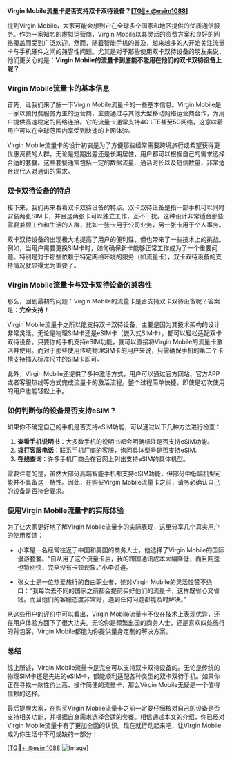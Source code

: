 **Virgin Mobile流量卡是否支持双卡双待设备？[[TG💪+ @esim1088](https://t.me/s/esim1088)]**

提到Virgin Mobile，大家可能会想到它在全球多个国家和地区提供的优质通信服务。作为一家知名的虚拟运营商，Virgin Mobile以其灵活的资费方案和良好的网络覆盖而受到广泛欢迎。然而，随着智能手机的普及，越来越多的人开始关注流量卡与手机硬件之间的兼容性问题。尤其是对于那些使用双卡双待设备的朋友来说，他们更关心的是：**Virgin Mobile的流量卡到底能不能用在他们的双卡双待设备上呢？**

### Virgin Mobile流量卡的基本信息

首先，让我们来了解一下Virgin Mobile流量卡的一些基本信息。Virgin Mobile是一家以预付费服务为主的运营商，主要通过与其他大型移动网络运营商合作，为用户提供高速稳定的网络连接。它的流量卡通常支持4G LTE甚至5G网络，这意味着用户可以在全球范围内享受到快速的上网体验。

Virgin Mobile流量卡的设计初衷是为了方便那些经常需要跨境旅行或希望获得更优惠资费的人群。无论是短期出差还是长期居住，用户都可以根据自己的需求选择合适的套餐。这些套餐通常包括一定的数据流量、通话时长以及短信数量，非常适合现代人对通讯的需求。

### 双卡双待设备的特点

接下来，我们再来看看双卡双待设备的特点。双卡双待设备是指一部手机可以同时安装两张SIM卡，并且这两张卡可以独立工作，互不干扰。这种设计非常适合那些需要兼顾工作和生活的人群，比如一张卡用于公司业务，另一张卡用于个人事务。

双卡双待设备的出现极大地提高了用户的便利性，但也带来了一些技术上的挑战。例如，当用户需要更换SIM卡时，如何确保新卡能够正常工作成为了一个重要问题。特别是对于那些依赖于特定网络环境的服务（如流量卡），双卡双待设备的支持情况就显得尤为重要了。

### Virgin Mobile流量卡与双卡双待设备的兼容性

那么，回到最初的问题：Virgin Mobile的流量卡是否支持双卡双待设备呢？答案是：**完全支持！**

Virgin Mobile流量卡之所以能支持双卡双待设备，主要是因为其技术架构的设计非常灵活。无论是物理SIM卡还是eSIM卡（嵌入式SIM卡），都可以轻松适配双卡双待设备。只要你的手机支持eSIM功能，就可以直接将Virgin Mobile的流量卡激活并使用。而对于那些使用传统物理SIM卡的用户来说，只需确保手机的第二个卡槽支持插入标准尺寸的SIM卡即可。

此外，Virgin Mobile还提供了多种激活方式，用户可以通过官方网站、官方APP或者客服热线等方式完成流量卡的激活流程。整个过程简单快捷，即使是初次使用的用户也能轻松上手。

### 如何判断你的设备是否支持eSIM？

如果你不确定自己的手机是否支持eSIM功能，可以通过以下几种方法进行检查：

1. **查看手机说明书**：大多数手机的说明书都会明确标注是否支持eSIM功能。
2. **拨打客服电话**：联系手机厂商的客服，询问具体型号是否支持eSIM。
3. **在线查询**：许多手机厂商会在官网上列出支持eSIM的具体机型。

需要注意的是，虽然大部分高端智能手机都支持eSIM功能，但部分中低端机型可能并不具备这一特性。因此，在购买Virgin Mobile流量卡之前，请务必确认自己的设备是否符合要求。

### 使用Virgin Mobile流量卡的实际体验

为了让大家更好地了解Virgin Mobile流量卡的实际表现，这里分享几个真实用户的使用反馈：

- 小李是一名经常往返于中国和美国的商务人士，他选择了Virgin Mobile的国际漫游套餐。“自从用了这个流量卡后，我的跨国通讯成本大幅降低，而且网速也特别快，完全没有卡顿现象。”小李说道。

- 张女士是一位热爱旅行的自由职业者，她对Virgin Mobile的灵活性赞不绝口：“我每次去不同的国家之前都会提前买好他们的流量卡，这样既省心又省钱。而且他们的客服态度非常好，遇到任何问题都能及时解决。”

从这些用户的评价中可以看出，Virgin Mobile流量卡不仅在技术上表现优异，还在用户体验方面下了很大功夫。无论你是频繁出国的商务人士，还是喜欢四处旅行的背包客，Virgin Mobile都能为你提供量身定制的解决方案。

### 总结

综上所述，Virgin Mobile流量卡是完全可以支持双卡双待设备的。无论是传统的物理SIM卡还是先进的eSIM卡，都能顺利适配各种类型的双卡双待手机。如果你正在寻找一款性价比高、操作简便的流量卡，那么Virgin Mobile无疑是一个值得信赖的选择。

最后提醒大家，在购买Virgin Mobile流量卡之前一定要仔细核对自己的设备是否支持相关功能，并根据自身需求选择合适的套餐。相信通过本文的介绍，你已经对Virgin Mobile流量卡有了更加全面的认识。现在就行动起来吧，让Virgin Mobile成为你生活中不可或缺的一部分！

[[TG💪+ @esim1088](https://t.me/s/esim1088) ![Image](https://i.postimg.cc/4NQfJmqS/Snipaste-2025-05-13-00-14-12.png)]